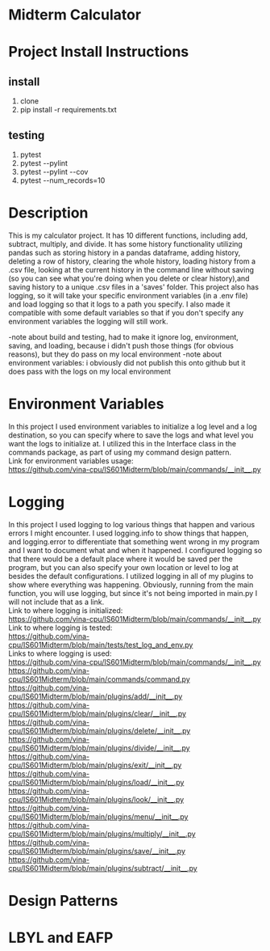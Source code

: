 # Midterm Calculator

# Project Install Instructions

## install 
1. clone
2. pip install -r requirements.txt

## testing
1. pytest
2. pytest --pylint
3. pytest --pylint --cov
4. pytest --num_records=10

# Description
This is my calculator project. It has 10 different functions, including add, subtract, multiply, and divide. It has some history functionality utilizing pandas such as storing history in a pandas dataframe, adding history, deleting a row of history, clearing the whole history, loading history from a .csv file, looking at the current history in the command line without saving (so you can see what you're doing when you delete or clear history),and saving history to a unique .csv files in a 'saves' folder. This project also has logging, so it will take your specific environment variables (in a .env file) and load logging so that it logs to a path you specify. I also made it compatible with some default variables so that if you don't specify any environment variables the logging will still work.

-note about build and testing, had to make it ignore log, environment, saving, and loading, because i didn't push those things (for obvious reasons), but they do pass on my local environment
-note about environment variables: i obviously did not publish this onto github but it does pass with the logs on my local environment

# Environment Variables
In this project I used environment variables to initialize a log level and a log destination, so you can specify where to save the logs and what level you want the logs to initialize at. I utilized this in the Interface class in the commands package, as part of using my command design pattern.  
Link for environment variables usage:  
https://github.com/vina-cpu/IS601Midterm/blob/main/commands/__init__.py  

# Logging
In this project I used logging to log various things that happen and various errors I might encounter. I used logging.info to show things that happen, and logging.error to differentiate that something went wrong in my program and I want to document what and when it happened. I configured logging so that there would be a default place where it would be saved per the program, but you can also specify your own location or level to log at besides the default configurations. I utilized logging in all of my plugins to show where everything was happening. Obviously, running from the main function, you will use logging, but since it's not being imported in main.py I will not include that as a link.  
Link to where logging is initialized:  
https://github.com/vina-cpu/IS601Midterm/blob/main/commands/__init__.py  
Link to where logging is tested:  
https://github.com/vina-cpu/IS601Midterm/blob/main/tests/test_log_and_env.py  
Links to where logging is used:    
https://github.com/vina-cpu/IS601Midterm/blob/main/commands/__init__.py  
https://github.com/vina-cpu/IS601Midterm/blob/main/commands/command.py  
https://github.com/vina-cpu/IS601Midterm/blob/main/plugins/add/__init__.py  
https://github.com/vina-cpu/IS601Midterm/blob/main/plugins/clear/__init__.py  
https://github.com/vina-cpu/IS601Midterm/blob/main/plugins/delete/__init__.py  
https://github.com/vina-cpu/IS601Midterm/blob/main/plugins/divide/__init__.py  
https://github.com/vina-cpu/IS601Midterm/blob/main/plugins/exit/__init__.py  
https://github.com/vina-cpu/IS601Midterm/blob/main/plugins/load/__init__.py  
https://github.com/vina-cpu/IS601Midterm/blob/main/plugins/look/__init__.py  
https://github.com/vina-cpu/IS601Midterm/blob/main/plugins/menu/__init__.py  
https://github.com/vina-cpu/IS601Midterm/blob/main/plugins/multiply/__init__.py  
https://github.com/vina-cpu/IS601Midterm/blob/main/plugins/save/__init__.py  
https://github.com/vina-cpu/IS601Midterm/blob/main/plugins/subtract/__init__.py  

# Design Patterns
##

# LBYL and EAFP
